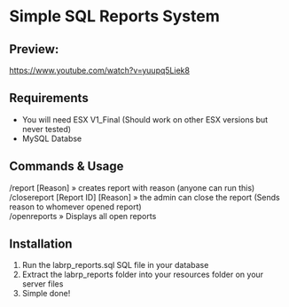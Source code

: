 # Simple SQL Reports System

## Preview:
https://www.youtube.com/watch?v=yuupq5Liek8

## Requirements
* You will need ESX V1_Final (Should work on other ESX versions but never tested)
* MySQL Databse

## Commands & Usage
/report [Reason]                  » creates report with reason (anyone can run this)<br>
/closereport [Report ID] [Reason] » the admin can close the report (Sends reason to whomever opened report)<br> 
/openreports                      » Displays all open reports 


  
## Installation 
1) Run the labrp_reports.sql SQL file in your database
2) Extract the labrp_reports folder into your resources folder on your server files
3) Simple done!
